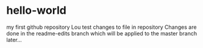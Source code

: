 # hello-world
my first github repository
Lou test changes to file in repository
Changes are done in the readme-edits branch which will be applied to the master branch later...
